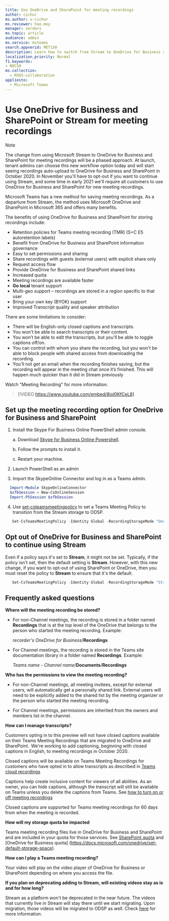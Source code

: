 ```yaml
---
title: Use OneDrive and SharePoint for meeting recordings
author: cichur
ms.author: v-cichur
ms.reviewer: hao.moy
manager: serdars
ms.topic: article
audience: admin
ms.service: msteams
search.appverid: MET150
description: Learn how to switch from Stream to OneDrive for Business and SharePoint meeting recording storage in Microsoft Teams.
localization_priority: Normal
f1.keywords:
- NOCSH
ms.collection: 
  - M365-collaboration
appliesto: 
  - Microsoft Teams
---
```


# Use OneDrive for Business and SharePoint or Stream for meeting recordings

> [!Note]
> ​​The change from using Microsoft Stream to OneDrive for Business and SharePoint for meeting recordings will be a phased approach. At launch, tenant admins can choose this new workflow option today and will start seeing recordings auto-upload to OneDrive for Business and SharePoint in October 2020. In November you'll have to opt-out if you want to continue using Stream, and some time in early 2021 we'll require all customers to use OneDrive for Business and SharePoint for new meeting recordings.

Microsoft Teams has a new method for saving meeting recordings. As a departure from Stream, the method uses Microsoft OneDrive and SharePoint in Microsoft 365 and offers many benefits.

The benefits of using OneDrive for Business and SharePoint for storing recordings include:

- Retention policies for Teams meeting recording (TMR) (S+C E5 autoretention labels)
- Benefit from OneDrive for Business and SharePoint information governance
- Easy to set permissions and sharing
- Share recordings with guests (external users) with explicit share only
- Request access flow
- Provide OneDrive for Business and SharePoint shared links
- Increased quota
- Meeting  recordings are available faster
- **Go local** tenant support
- Multi-geo support – recordings are stored in a region specific to that user
- Bring your own key (BYOK) support
- Improved Transcript quality and speaker attribution

There are some limitations to consider:

- There will be English-only closed captions and transcripts​.
- You won't be able to search transcripts or their content​.
- You won’t be able to edit the transcripts, but you'll be able to toggle captions off/on.
- You can control with whom you share the recording, but you won't be able to block people with shared access from downloading the recording.
- You'll not get an email when the recording finishes saving, but the recording will appear in the meeting chat once it’s finished. This will happen much quicker than it did in Stream previously

Watch "Meeting Recording" for more information.

> [!VIDEO https://www.youtube.com/embed/8iol0KfCeL8]

## Set up the meeting recording option for OneDrive for Business and SharePoint

1. Install the Skype For Business Online PowerShell admin console.

    a. Download [Skype for Business Online Powershell](https://docs.microsoft.com/microsoft-365/enterprise/manage-skype-for-business-online-with-microsoft-365-powershell?view=o365-worldwide).

    b. Follow the prompts to install it.

    c. Restart your machine.

2. Launch PowerShell as an admin

3. Import the SkypeOnline Connector and log in as a Teams admin.

```PowerShell
  Import-Module SkypeOnlineConnector
  $sfbSession = New-CsOnlineSession
  Import-PSSession $sfbSession
```

4. Use [set-csteamsmeetingpolicy](https://docs.microsoft.com/powershell/module/skype/set-csteamsmeetingpolicy?view=skype-ps) to set a Teams Meeting Policy to transition from the Stream storage to ODSP.

```PowerShell
   Set-CsTeamsMeetingPolicy -Identity Global -RecordingStorageMode "OneDriveForBusiness"
```

## Opt out of OneDrive for Business and SharePoint to continue using Stream

Even if a policy says it's set to **Stream**, it might not be set. Typically, if the policy isn't set, then the default setting is **Stream**. However, with this new change, if you want to opt-out of using SharePoint or OneDrive, then you must reset the policy to **Stream** to ensure that it's the default.

```PowerShell
   Set-CsTeamsMeetingPolicy -Identity Global -RecordingStorageMode "Stream"
```

## Frequently asked questions

**Where will the meeting recording be stored?**

- For non-Channel meetings, the recording is stored in a folder named **Recordings** that is at the top level of the OneDrive that belongs to the person who started the meeting recording. Example:

  <i>recorder's OneDrive for Business</i>/**Recordings**

- For Channel meetings, the recording is stored in the Teams site documentation library in a folder named **Recordings**. Example:

  <i>Teams name - Channel name</i>/**Documents**/**Recordings**

**Who has the permissions to view the meeting recording?**

- For non-Channel meetings, all meeting invitees, except for external users, will automatically get a personally shared link. External users will need to be explicitly added to the shared list by the meeting organizer or the person who started the meeting recording.

- For Channel meetings, permissions are inherited from the owners and members list in the channel.

**How can I manage transcripts?**

Customers opting in to this preview will not have closed captions available on their Teams Meeting Recordings that are migrated to OneDrive and SharePoint.  We're working to add captioning, beginning with closed captions in English, to meeting recordings in October 2020.

Closed captions will be available on Teams Meeting Recordings for customers who have opted in to allow transcripts as described in [Teams cloud recordings](cloud-recording.md)

Captions help create inclusive content for viewers of all abilities. As an owner, you can hide captions, although the transcript will still be available on Teams unless you delete the captions from Teams. See [how to turn on or off meeting recordings](cloud-recording.md#set-up-teams-cloud-meeting-recording-for-users-in-your-organization)

Closed captions are supported for Teams meeting recordings for 60 days from when the meeting is recorded.

**How will my storage quota be impacted**

Teams meeting recording files live in OneDrive for Business and SharePoint and are included in your quota for those services. See
[SharePoint quota](https://docs.microsoft.com/sharepoint/sites/plan-site-maintenance-and-management#quotas) and [OneDrive for Business quota] (https://docs.microsoft.com/onedrive/set-default-storage-space).

**How can I play a Teams meeting recording?**

Your video will play on the video player of OneDrive for Business or SharePoint depending on where you access the file.

**If you plan on deprecating adding to Stream, will existing videos stay as is and for how long?**

Stream as a platform won't be deprecated in the near future. The videos that currently live in Stream will stay there until we start migrating. Upon migration, those videos will be migrated to ODSP as well. Check [here](https://docs.microsoft.com/stream/streamnew/classic-migration) for more information.
